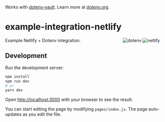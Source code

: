 Works with [dotenv-vault](https://github.com/dotenv-org/dotenv-vault). Learn more at [dotenv.org](https://dotenv.org).

# example-integration-netlify

<img src="https://raw.githubusercontent.com/dotenv-org/example-integration-netlify/master/netlify.png" alt="netlify" align="right" />
<img src="https://raw.githubusercontent.com/dotenv-org/example-integration-netlify/master/dotenv.png" alt="dotenv" align="right" />

Example Netlify + Dotenv integration.

## Development

Run the development server:

```bash
npm install
npm run dev
# or
yarn dev
```

Open [http://localhost:3000](http://localhost:3000) with your browser to see the result.

You can start editing the page by modifying `pages/index.js`. The page auto-updates as you edit the file.
